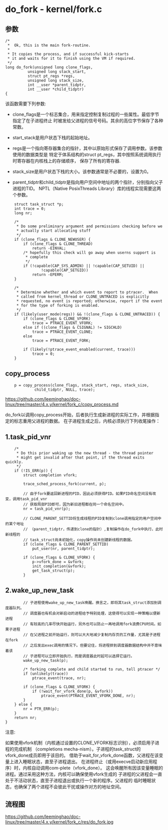 do_fork - kernel/fork.c
========================================

参数
----------------------------------------

```
/*
 *  Ok, this is the main fork-routine.
 *
 * It copies the process, and if successful kick-starts
 * it and waits for it to finish using the VM if required.
 */
long do_fork(unsigned long clone_flags,
          unsigned long stack_start,
          struct pt_regs *regs,
          unsigned long stack_size,
          int __user *parent_tidptr,
          int __user *child_tidptr)
{
```

该函数需要下列参数:

* clone_flags是一个标志集合，用来指定控制复制过程的一些属性。最低字节指定了在子进程终止
  时被发给父进程的信号号码。其余的高位字节保存了各种常数。

* start_stack是用户状态下栈的起始地址。

* regs是一个指向寄存器集合的指针，其中以原始形式保存了调用参数。该参数使用的数据类型是
  特定于体系结构的struct pt_regs，其中按照系统调用执行时寄存器在内核栈上的存储顺序，
  保存了所有的寄存器.

* stack_size是用户状态下栈的大小。该参数通常是不必要的，设置为0。

* parent_tidptr和child_tidptr是指向用户空间中地址的两个指针，分别指向父子进程的TID。
  NPTL（Native PosixThreads Library）库的线程实现需要这两个参数。

```
    struct task_struct *p;
    int trace = 0;
    long nr;

    /*
     * Do some preliminary argument and permissions checking before we
     * actually start allocating stuff
     */
    if (clone_flags & CLONE_NEWUSER) {
        if (clone_flags & CLONE_THREAD)
            return -EINVAL;
        /* hopefully this check will go away when userns support is
         * complete
         */
        if (!capable(CAP_SYS_ADMIN) || !capable(CAP_SETUID) ||
                !capable(CAP_SETGID))
            return -EPERM;
    }

    /*
     * Determine whether and which event to report to ptracer.  When
     * called from kernel_thread or CLONE_UNTRACED is explicitly
     * requested, no event is reported; otherwise, report if the event
     * for the type of forking is enabled.
     */
    if (likely(user_mode(regs)) && !(clone_flags & CLONE_UNTRACED)) {
        if (clone_flags & CLONE_VFORK)
            trace = PTRACE_EVENT_VFORK;
        else if ((clone_flags & CSIGNAL) != SIGCHLD)
            trace = PTRACE_EVENT_CLONE;
        else
            trace = PTRACE_EVENT_FORK;

        if (likely(!ptrace_event_enabled(current, trace)))
            trace = 0;
    }
```

copy_process
----------------------------------------

```
    p = copy_process(clone_flags, stack_start, regs, stack_size,
             child_tidptr, NULL, trace);
```

https://github.com/leeminghao/doc-linux/tree/master/4.x.y/kernel/fork_c/copy_process.md

do_fork以调用copy_process开始，后者执行生成新进程的实际工作，并根据指定的标志重用父进程的数据。
在子进程生成之后，内核必须执行下列收尾操作：

1.task_pid_vnr
----------------------------------------

```
    /*
     * Do this prior waking up the new thread - the thread pointer
     * might get invalid after that point, if the thread exits quickly.
     */
    if (!IS_ERR(p)) {
        struct completion vfork;

        trace_sched_process_fork(current, p);

        // 由于fork要返回新进程的PID，因此必须获得PID。如果PID命名空间没有改变，调用task_pid_vnr
        // 获取局部PID即可，因为新旧进程都在同一个命名空间中。
        nr = task_pid_vnr(p);

        // CLONE_PARENT_SETTID将生成线程的PID复制到clone调用指定的用户空间中的某个地址
        // （parent_tidptr，传递到clone的指针）,复制操作在do_fork中执行，此时新线程的
        // task_struct尚未初始化，copy操作尚未创建新线程的数据。
        if (clone_flags & CLONE_PARENT_SETTID)
            put_user(nr, parent_tidptr);

        if (clone_flags & CLONE_VFORK) {
            p->vfork_done = &vfork;
            init_completion(&vfork);
            get_task_struct(p);
        }
```

2.wake_up_new_task
----------------------------------------

```
        // 子进程使用wake_up_new_task唤醒。换言之，即将其task_struct添加到调度器队列。
        // 调度器也有机会对新启动的进程给予特别处理，这使得可以实现一种策略以便新进程
        // 有较高的几率尽快开始运行，另外也可以防止一再地调用fork浪费CPU时间。如果子进程
        // 在父进程之前开始运行，则可以大大地减少复制内存页的工作量，尤其是子进程在fork
        // 之后发出exec调用的情况下。但要记住，将进程排到调度器数据结构中并不意味着该
        // 子进程可以立即开始执行，而是调度器此时起可以选择它运行。
        wake_up_new_task(p);

        /* forking complete and child started to run, tell ptracer */
        if (unlikely(trace))
            ptrace_event(trace, nr);

        if (clone_flags & CLONE_VFORK) {
            if (!wait_for_vfork_done(p, &vfork))
                ptrace_event(PTRACE_EVENT_VFORK_DONE, nr);
        }
    } else {
        nr = PTR_ERR(p);
    }
    return nr;
}
```

注意:

如果使用vfork机制（内核通过设置的CLONE_VFORK标志识别），必须启用子进程的完成机制
（completions mecha-nism）。子进程的task_struct的vfork_done成员即用于该目的。
借助于wait_for_vfork_done函数，父进程在该变量上进入睡眠状态，直至子进程退出。
在进程终止（或用execve启动新应用程序）时，内核自动调用com-plete（vfork_done）。
这会唤醒所有因该变量睡眠的进程。通过采用这种方法，内核可以确保使用vfork生成的
子进程的父进程会一直处于不活动状态，直至子进程退出或执行一个新的程序。父进程的
临时睡眠状态，也确保了两个进程不会彼此干扰或操作对方的地址空间。

流程图
----------------------------------------

https://github.com/leeminghao/doc-linux/tree/master/4.x.y/kernel/fork_c/res/do_fork.jpg
